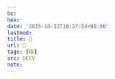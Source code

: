```yaml
---
bc:
hex:
date: '2025-10-13T10:27:54+08:00'
lastmod:
title: 􂍖
url: 􂍖
tags: [陰]
src: DCCV
note:
---
```

